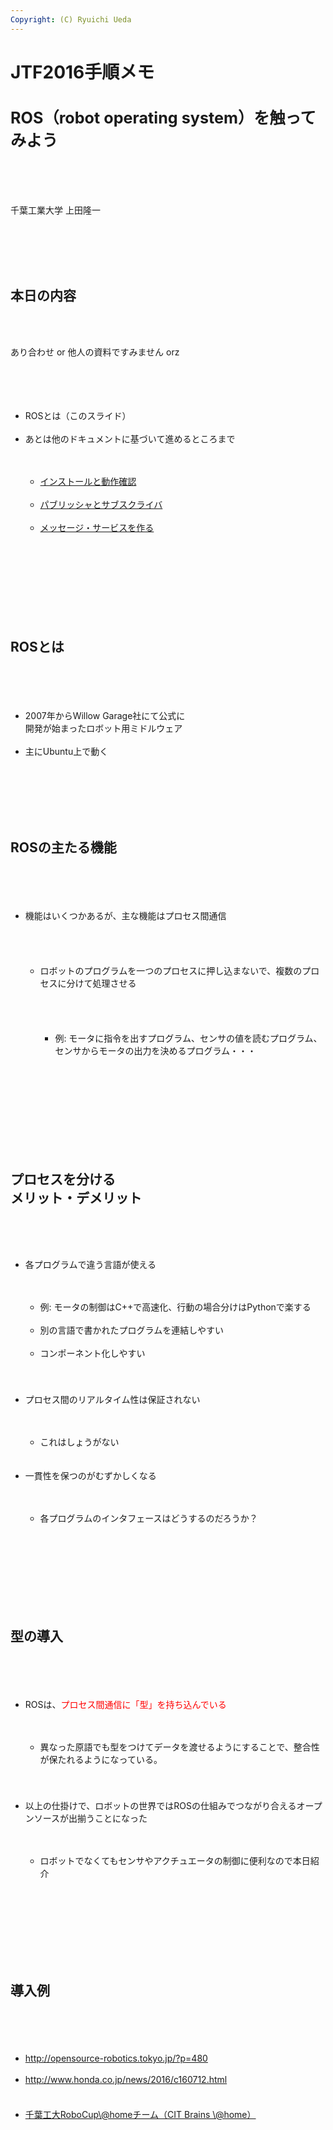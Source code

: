 ```yaml
---
Copyright: (C) Ryuichi Ueda
---
```



# JTF2016手順メモ
<h1 style="font-size:180%">ROS（robot operating system）を触ってみよう</h1><br />
　<br />
<br />
<p>千葉工業大学 上田隆一</p><br />
<br />
<!--nextpage--><br />
<br />
<h2>本日の内容</h2><br />
<br />
<p>あり合わせ or 他人の資料ですみません orz</p><br />
　<br />
<ul><br />
	<li>ROSとは（このスライド）</li><br />
	<li>あとは他のドキュメントに基づいて進めるところまで</li><br />
	<ul><br />
		<li><a href="http://www.slideshare.net/ryuichiueda/201512-56193642" target="_blank">インストールと動作確認</a></li><br />
		<li><a href="http://wiki.ros.org/ja/ROS/Tutorials/WritingPublisherSubscriber%28python%29" target="_blank">パブリッシャとサブスクライバ</a></li><br />
		<li><a href="http://wiki.ros.org/ja/ROS/Tutorials/CreatingMsgAndSrv" target="_blank">メッセージ・サービスを作る</a></li><br />
	</ul><br />
</ul><br />
　<br />
<br />
<!--nextpage--><br />
<br />
<h2>ROSとは</h2><br />
　<br />
<ul><br />
	<li>2007年からWillow Garage社にて公式に<br />
開発が始まったロボット用ミドルウェア</li><br />
	<li>主にUbuntu上で動く</li><br />
</ul><br />
<br />
<!--nextpage--><br />
<br />
<h2>ROSの主たる機能</h2><br />
　<br />
<ul><br />
	<li>機能はいくつかあるが、主な機能はプロセス間通信</li><br />
　<br />
	<ul><br />
		<li>ロボットのプログラムを一つのプロセスに押し込まないで、複数のプロセスに分けて処理させる</li><br />
		<ul><br />
　<br />
			<li>例: モータに指令を出すプログラム、センサの値を読むプログラム、センサからモータの出力を決めるプログラム・・・</li><br />
		</ul><br />
	</ul><br />
<br />
</ul><br />
<br />
<!--nextpage--><br />
<br />
<h2>プロセスを分ける<br />
メリット・デメリット</h2><br />
<br />
<ul><br />
	<li>各プログラムで違う言語が使える</li><br />
	<ul><br />
		<li>例: モータの制御はC++で高速化、行動の場合分けはPythonで楽する</li><br />
		<li>別の言語で書かれたプログラムを連結しやすい</li><br />
		<li>コンポーネント化しやすい</li><br />
	</ul><br />
　<br />
	<li>プロセス間のリアルタイム性は保証されない</li><br />
	<ul><br />
		<li>これはしょうがない</li><br />
	</ul><br />
	<li>一貫性を保つのがむずかしくなる</li><br />
	<ul><br />
		<li>各プログラムのインタフェースはどうするのだろうか？</li><br />
	</ul><br />
</ul><br />
<br />
<br />
<!--nextpage--><br />
<br />
<h2>型の導入</h2><br />
　<br />
<ul><br />
	<li>ROSは、<span style="color:red">プロセス間通信に「型」を持ち込んでいる</span></li><br />
	<ul><br />
		<li>異なった原語でも型をつけてデータを渡せるようにすることで、整合性が保たれるようになっている。</li><br />
	</ul><br />
　<br />
	<li>以上の仕掛けで、ロボットの世界ではROSの仕組みでつながり合えるオープンソースが出揃うことになった</li><br />
	<ul><br />
		<li>ロボットでなくてもセンサやアクチュエータの制御に便利なので本日紹介</li><br />
	</ul><br />
</ul><br />
<br />
<br />
<!--nextpage--><br />
<br />
<h2>導入例</h2><br />
　<br />
<ul><br />
	<li><a href="http://opensource-robotics.tokyo.jp/?p=480" target="_blank">http://opensource-robotics.tokyo.jp/?p=480</a></li><br />
	<li><a href="http://www.honda.co.jp/news/2016/c160712.html" target="_blank">http://www.honda.co.jp/news/2016/c160712.html</a></li><br />
　<br />
	<li><a href="http://at-home.cit-brains.net/?p=365" target="_blank">千葉工大RoboCup\@homeチーム（CIT Brains \@home）</a></li><br />
</ul><br />
<br />

